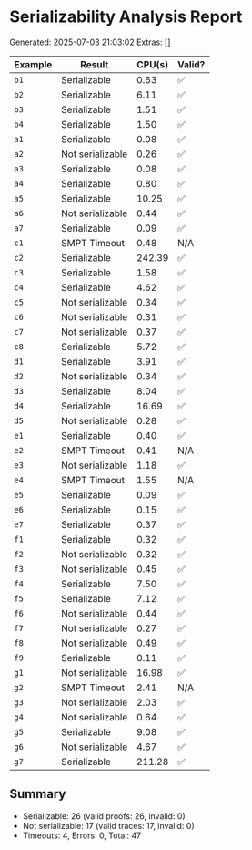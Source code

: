 # Serializability Analysis Report
Generated: 2025-07-03 21:03:02
Extras: []

|Example|Result|CPU(s)|Valid?|
|--|--|--|--|
| `b1` |Serializable|0.63|✅|
| `b2` |Serializable|6.11|✅|
| `b3` |Serializable|1.51|✅|
| `b4` |Serializable|1.50|✅|
| `a1` |Serializable|0.08|✅|
| `a2` |Not serializable|0.26|✅|
| `a3` |Serializable|0.08|✅|
| `a4` |Serializable|0.80|✅|
| `a5` |Serializable|10.25|✅|
| `a6` |Not serializable|0.44|✅|
| `a7` |Serializable|0.09|✅|
| `c1` |SMPT Timeout|0.48|N/A|
| `c2` |Serializable|242.39|✅|
| `c3` |Serializable|1.58|✅|
| `c4` |Serializable|4.62|✅|
| `c5` |Not serializable|0.34|✅|
| `c6` |Not serializable|0.31|✅|
| `c7` |Not serializable|0.37|✅|
| `c8` |Serializable|5.72|✅|
| `d1` |Serializable|3.91|✅|
| `d2` |Not serializable|0.34|✅|
| `d3` |Serializable|8.04|✅|
| `d4` |Serializable|16.69|✅|
| `d5` |Not serializable|0.28|✅|
| `e1` |Serializable|0.40|✅|
| `e2` |SMPT Timeout|0.41|N/A|
| `e3` |Not serializable|1.18|✅|
| `e4` |SMPT Timeout|1.55|N/A|
| `e5` |Serializable|0.09|✅|
| `e6` |Serializable|0.15|✅|
| `e7` |Serializable|0.37|✅|
| `f1` |Serializable|0.32|✅|
| `f2` |Not serializable|0.32|✅|
| `f3` |Not serializable|0.45|✅|
| `f4` |Serializable|7.50|✅|
| `f5` |Serializable|7.12|✅|
| `f6` |Not serializable|0.44|✅|
| `f7` |Not serializable|0.27|✅|
| `f8` |Not serializable|0.49|✅|
| `f9` |Serializable|0.11|✅|
| `g1` |Not serializable|16.98|✅|
| `g2` |SMPT Timeout|2.41|N/A|
| `g3` |Not serializable|2.03|✅|
| `g4` |Not serializable|0.64|✅|
| `g5` |Serializable|9.08|✅|
| `g6` |Not serializable|4.67|✅|
| `g7` |Serializable|211.28|✅|

## Summary
- Serializable: 26 (valid proofs: 26, invalid: 0)
- Not serializable: 17 (valid traces: 17, invalid: 0)
- Timeouts: 4, Errors: 0, Total: 47
